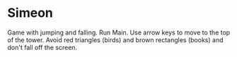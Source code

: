 # Simeon
Game with jumping and falling.
Run Main. Use arrow keys to move to the top of the tower. Avoid red triangles (birds) and brown rectangles (books) and don't fall off the screen.
